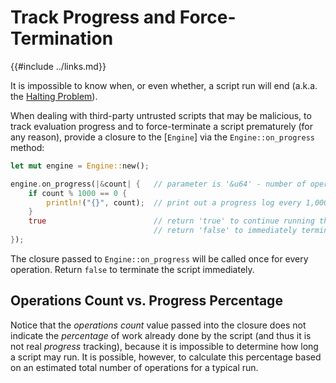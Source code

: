 Track Progress and Force-Termination
===================================

{{#include ../links.md}}

It is impossible to know when, or even whether, a script run will end
(a.k.a. the [Halting Problem](http://en.wikipedia.org/wiki/Halting_problem)).

When dealing with third-party untrusted scripts that may be malicious, to track evaluation progress and
to force-terminate a script prematurely (for any reason), provide a closure to the [`Engine`] via
the `Engine::on_progress` method:

```rust
let mut engine = Engine::new();

engine.on_progress(|&count| {   // parameter is '&u64' - number of operations already performed
    if count % 1000 == 0 {
        println!("{}", count);  // print out a progress log every 1,000 operations
    }
    true                        // return 'true' to continue running the script
                                // return 'false' to immediately terminate the script
});
```

The closure passed to `Engine::on_progress` will be called once for every operation.
Return `false` to terminate the script immediately.


Operations Count vs. Progress Percentage
---------------------------------------

Notice that the _operations count_ value passed into the closure does not indicate the _percentage_ of work
already done by the script (and thus it is not real _progress_ tracking), because it is impossible to determine
how long a script may run.  It is possible, however, to calculate this percentage based on an estimated
total number of operations for a typical run.
